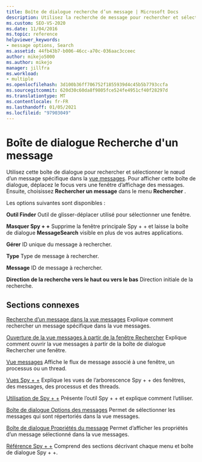 ```yaml
---
title: Boîte de dialogue recherche d’un message | Microsoft Docs
description: Utilisez la recherche de message pour rechercher et sélectionner le nœud pour un message spécifique dans la vue messages. Vous pouvez effectuer une recherche par handle, type de message et ID de message.
ms.custom: SEO-VS-2020
ms.date: 11/04/2016
ms.topic: reference
helpviewer_keywords:
- message options, Search
ms.assetid: 44fb43b7-b006-46cc-a70c-036aac3cceec
author: mikejo5000
ms.author: mikejo
manager: jillfra
ms.workload:
- multiple
ms.openlocfilehash: 3d100b36ff706752f1855939d4c45b5b7793ccfa
ms.sourcegitcommit: 620d30c60da8f9805fce524fe4951cf40f28297d
ms.translationtype: MT
ms.contentlocale: fr-FR
ms.lasthandoff: 01/05/2021
ms.locfileid: "97903049"
---
```

# <a name="message-search-dialog-box"></a>Boîte de dialogue Recherche d'un message
Utilisez cette boîte de dialogue pour rechercher et sélectionner le nœud d’un message spécifique dans la [vue messages](../debugger/messages-view.md). Pour afficher cette boîte de dialogue, déplacez le focus vers une fenêtre d’affichage des messages. Ensuite, choisissez **Rechercher un message** dans le menu **Rechercher** .

 Les options suivantes sont disponibles :

 **Outil Finder** Outil de glisser-déplacer utilisé pour sélectionner une fenêtre.

 **Masquer Spy + +** Supprime la fenêtre principale Spy + + et laisse la boîte de dialogue **MessageSearch** visible en plus de vos autres applications.

 **Gérer** ID unique du message à rechercher.

 **Type** Type de message à rechercher.

 **Message** ID de message à rechercher.

 **Direction de la recherche vers le haut ou vers le bas** Direction initiale de la recherche.

## <a name="related-sections"></a>Sections connexes
 [Recherche d’un message dans la vue messages](../debugger/how-to-search-for-a-message-in-messages-view.md) Explique comment rechercher un message spécifique dans la vue messages.

 [Ouverture de la vue messages à partir de la fenêtre Rechercher](../debugger/how-to-open-messages-view-from-find-window.md) Explique comment ouvrir la vue messages à partir de la boîte de dialogue Rechercher une fenêtre.

 [Vue messages](../debugger/messages-view.md) Affiche le flux de message associé à une fenêtre, un processus ou un thread.

 [Vues Spy + +](../debugger/spy-increment-views.md) Explique les vues de l’arborescence Spy + + des fenêtres, des messages, des processus et des threads.

 [Utilisation de Spy + +](../debugger/using-spy-increment.md) Présente l’outil Spy + + et explique comment l’utiliser.

 [Boîte de dialogue Options des messages](../debugger/message-options-dialog-box.md) Permet de sélectionner les messages qui sont répertoriés dans la vue messages.

 [Boîte de dialogue Propriétés du message](../debugger/message-properties-dialog-box.md) Permet d’afficher les propriétés d’un message sélectionné dans la vue messages.

 [Référence Spy + +](../debugger/spy-increment-reference.md) Comprend des sections décrivant chaque menu et boîte de dialogue Spy + +.